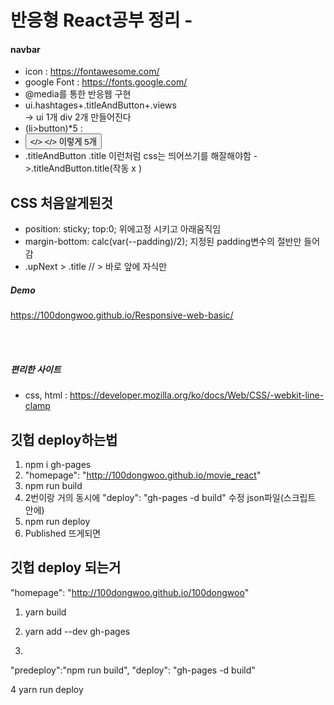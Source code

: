 # 반응형 React공부 정리 -
#### navbar 
- icon : https://fontawesome.com/ <br>
- google Font :  https://fonts.google.com/ <br>
- @media를 통한 반응웹 구현 <br>
- ui.hashtages+.titleAndButton+.views <br>
-> ui 1개 div 2개 만들어진다<br>
-   (li>button)*5  : <li> <button></> </> 이렇게 5개 
-  .titleAndButton .title 이런처럼 css는 띄어쓰기를 해잘해야함
   ->.titleAndButton.title(작동 x ) <br>


## CSS 처음알게된것

-   position: sticky; top:0; 위에고정 시키고 아래움직임
-   margin-bottom: calc(var(--padding)/2);  지정된 padding변수의 절반만 들어감
-   .upNext > .title     // > 바로 앞에 자식만 



##### Demo
https://100dongwoo.github.io/Responsive-web-basic/

<br><br>

##### 편리한 사이트 
- css, html : https://developer.mozilla.org/ko/docs/Web/CSS/-webkit-line-clamp

## 깃헙 deploy하는법
1. npm i gh-pages
2.  "homepage": "http://100dongwoo.github.io/movie_react" <br>
3. npm run build <br>
4. 2번이랑 거의 동시에  "deploy": "gh-pages -d build" 수정 json파일(스크립트 안에) <br>
5. npm run deploy <br>
6. Published 뜨게되면  <br>


## 깃헙 deploy 되는거
"homepage": "http://100dongwoo.github.io/100dongwoo"
1. yarn build

2. yarn add --dev gh-pages

3.
"predeploy":"npm run build",
"deploy": "gh-pages -d build"

4 yarn run deploy
